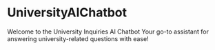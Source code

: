 # UniversityAIChatbot
Welcome to the University Inquiries AI Chatbot Your go-to assistant for answering university-related questions with ease!
